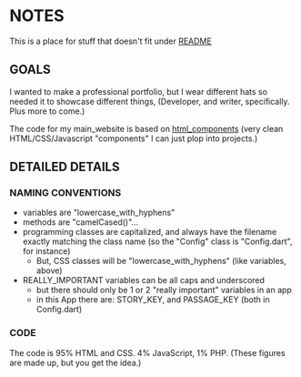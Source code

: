 # NOTES 
This is a place for stuff that doesn't fit under [README](https://github.com/mattgwriter7/main_website/blob/main/README.md) 

## GOALS
I wanted to make a professional portfolio, but I wear different hats so needed it to showcase different things, (Developer, and writer, specifically. Plus more to come.)   

The code for my main_website is based on 
[html_components](https://github.com/mattgwriter7/html_components) (very clean HTML/CSS/Javascript "components" I can just plop into projects.) 

## DETAILED DETAILS

### NAMING CONVENTIONS
* variables are "lowercase_with_hyphens"
* methods are "camelCased()"...
* programming classes are capitalized, and always have the filename exactly matching the class name (so the "Config" class is "Config.dart", for instance)
  + But, CSS classes will be "lowercase_with_hyphens" (like variables, above)
* REALLY_IMPORTANT variables can be all caps and underscored
   + but there should only be 1 or 2 "really important" variables in an app
   + in this App there are: STORY_KEY, and PASSAGE_KEY (both in Config.dart)

### CODE
The code is 95% HTML and CSS. 4% JavaScript, 1% PHP. (These figures are made up, but you get the idea.)